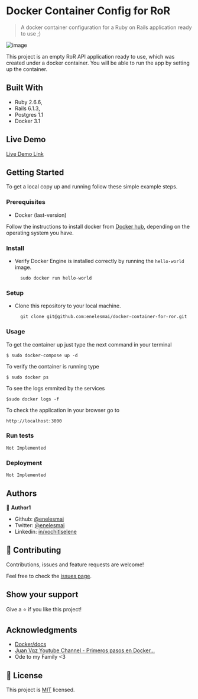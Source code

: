 # Docker Container Config for RoR

> A docker container configuration for a Ruby on Rails application ready to use ;)

![image](https://user-images.githubusercontent.com/5160907/110696898-43b40d80-81b1-11eb-9d15-049e6470bd28.png)

This project is an empty RoR API application ready to use, which was created under a docker container. You will be able to run the app by setting up the container.

## Built With

- Ruby 2.6.6,
- Rails 6.1.3,
- Postgres 1.1
- Docker 3.1

## Live Demo

[Live Demo Link](https://livedemo.com)


## Getting Started

To get a local copy up and running follow these simple example steps.

### Prerequisites
- Docker (last-version)

Follow the instructions to install docker from [Docker hub](https://docs.docker.com/get-docker/), depending on the operating system you have.

### Install

- Verify Docker Engine is installed correctly by running the `hello-world` image.

        sudo docker run hello-world

### Setup
- Clone this repository to your local machine.

        git clone git@github.com:enelesmai/docker-container-for-ror.git

### Usage
To get the container up just type the next command in your terminal

    $ sudo docker-compose up -d

To verify the container is running type
    
    $ sudo docker ps

To see the logs emmited by the services

    $sudo docker logs -f

To check the application in your browser go to

    http://localhost:3000

### Run tests
    Not Implemented

### Deployment
    Not Implemented



## Authors

👤 **Author1**

- Github: [@enelesmai](https://github.com/enelesmai)
- Twitter: [@enelesmai](https://twitter.com/enelesmai)
- Linkedin: [in/xochitlselene](https://linkedin.com/in/xochitlselene)


## 🤝 Contributing

Contributions, issues and feature requests are welcome!

Feel free to check the [issues page](issues/).

## Show your support

Give a ⭐️ if you like this project!

## Acknowledgments

- [Docker/docs](https://docs.docker.com/)
- [Juan Vqz Youtube Channel - Primeros pasos en Docker...](https://www.youtube.com/channel/UC9bsDBNvCZEEjrjFdFLtIYA)
- Ode to my Family <3

## 📝 License

This project is [MIT](lic.url) licensed.

